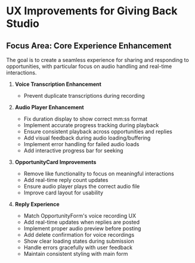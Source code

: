 # UX Improvements for Giving Back Studio

## Focus Area: Core Experience Enhancement

The goal is to create a seamless experience for sharing and responding to opportunities, with particular focus on audio handling and real-time interactions.

1. **Voice Transcription Enhancement**
   - Prevent duplicate transcriptions during recording

2. **Audio Player Enhancement**
   - Fix duration display to show correct mm:ss format
   - Implement accurate progress tracking during playback
   - Ensure consistent playback across opportunities and replies
   - Add visual feedback during audio loading/buffering
   - Implement error handling for failed audio loads
   - Add interactive progress bar for seeking

3. **OpportunityCard Improvements**
   - Remove like functionality to focus on meaningful interactions
   - Add real-time reply count updates
   - Ensure audio player plays the correct audio file
   - Improve card layout for usability

4. **Reply Experience**
   - Match OpportunityForm's voice recording UX
   - Add real-time updates when replies are posted
   - Implement proper audio preview before posting
   - Add delete confirmation for voice recordings
   - Show clear loading states during submission
   - Handle errors gracefully with user feedback
   - Maintain consistent styling with main form